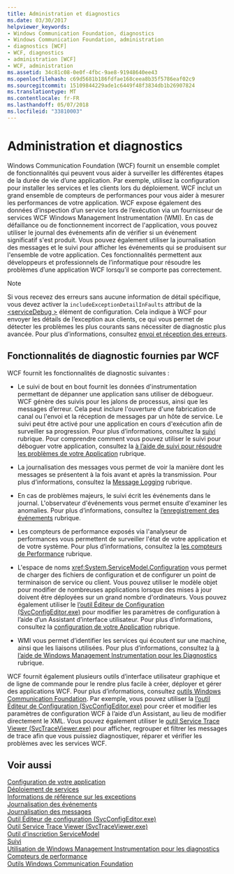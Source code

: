 ```yaml
---
title: Administration et diagnostics
ms.date: 03/30/2017
helpviewer_keywords:
- Windows Communication Foundation, diagnostics
- Windows Communication Foundation, administration
- diagnostics [WCF]
- WCF, diagnostics
- administration [WCF]
- WCF, administration
ms.assetid: 34c81c08-0e0f-4fbc-9ae8-91948640ee43
ms.openlocfilehash: c69d5681b186fdfae168ceea8b35f5786eaf02c9
ms.sourcegitcommit: 15109844229ade1c6449f48f3834db1b26907824
ms.translationtype: MT
ms.contentlocale: fr-FR
ms.lasthandoff: 05/07/2018
ms.locfileid: "33810003"
---
```

# <a name="administration-and-diagnostics"></a>Administration et diagnostics
Windows Communication Foundation (WCF) fournit un ensemble complet de fonctionnalités qui peuvent vous aider à surveiller les différentes étapes de la durée de vie d’une application. Par exemple, utilisez la configuration pour installer les services et les clients lors du déploiement. WCF inclut un grand ensemble de compteurs de performances pour vous aider à mesurer les performances de votre application. WCF expose également des données d’inspection d’un service lors de l’exécution via un fournisseur de services WCF Windows Management Instrumentation (WMI). En cas de défaillance ou de fonctionnement incorrect de l'application, vous pouvez utiliser le journal des événements afin de vérifier si un événement significatif s'est produit. Vous pouvez également utiliser la journalisation des messages et le suivi pour afficher les événements qui se produisent sur l'ensemble de votre application. Ces fonctionnalités permettent aux développeurs et professionnels de l’informatique pour résoudre les problèmes d’une application WCF lorsqu’il se comporte pas correctement.  
  
> [!NOTE]
>  Si vous recevez des erreurs sans aucune information de détail spécifique, vous devez activer la `includeExceptionDetailInFaults` attribut de la [ \<serviceDebug >](../../../../docs/framework/configure-apps/file-schema/wcf/servicedebug.md) élément de configuration. Cela indique à WCF pour envoyer les détails de l’exception aux clients, ce qui vous permet de détecter les problèmes les plus courants sans nécessiter de diagnostic plus avancée. Pour plus d’informations, consultez [envoi et réception des erreurs](../../../../docs/framework/wcf/sending-and-receiving-faults.md).  
  
## <a name="diagnostics-features-provided-by-wcf"></a>Fonctionnalités de diagnostic fournies par WCF  
 WCF fournit les fonctionnalités de diagnostic suivantes :  
  
-   Le suivi de bout en bout fournit les données d'instrumentation permettant de dépanner une application sans utiliser de débogueur. WCF génère des suivis pour les jalons de processus, ainsi que les messages d’erreur. Cela peut inclure l'ouverture d'une fabrication de canal ou l'envoi et la réception de messages par un hôte de service. Le suivi peut être activé pour une application en cours d'exécution afin de surveiller sa progression. Pour plus d’informations, consultez la [suivi](../../../../docs/framework/wcf/diagnostics/tracing/index.md) rubrique. Pour comprendre comment vous pouvez utiliser le suivi pour déboguer votre application, consultez la [à l’aide de suivi pour résoudre les problèmes de votre Application](../../../../docs/framework/wcf/diagnostics/tracing/using-tracing-to-troubleshoot-your-application.md) rubrique.  
  
-   La journalisation des messages vous permet de voir la manière dont les messages se présentent à la fois avant et après la transmission. Pour plus d’informations, consultez la [Message Logging](../../../../docs/framework/wcf/diagnostics/message-logging.md) rubrique.  
  
-   En cas de problèmes majeurs, le suivi écrit les événements dans le journal. L'observateur d'événements vous permet ensuite d'examiner les anomalies. Pour plus d’informations, consultez la [l’enregistrement des événements](../../../../docs/framework/wcf/diagnostics/event-logging/index.md) rubrique.  
  
-   Les compteurs de performance exposés via l'analyseur de performances vous permettent de surveiller l'état de votre application et de votre système. Pour plus d’informations, consultez la [les compteurs de Performance](../../../../docs/framework/wcf/diagnostics/performance-counters/index.md) rubrique.  
  
-   L'espace de noms <xref:System.ServiceModel.Configuration> vous permet de charger des fichiers de configuration et de configurer un point de terminaison de service ou client. Vous pouvez utiliser le modèle objet pour modifier de nombreuses applications lorsque des mises à jour doivent être déployées sur un grand nombre d'ordinateurs. Vous pouvez également utiliser le [l’outil Éditeur de Configuration (SvcConfigEditor.exe)](../../../../docs/framework/wcf/configuration-editor-tool-svcconfigeditor-exe.md) pour modifier les paramètres de configuration à l’aide d’un Assistant d’interface utilisateur. Pour plus d’informations, consultez la [configuration de votre Application](../../../../docs/framework/wcf/diagnostics/configuring-your-application.md) rubrique.  
  
-   WMI vous permet d’identifier les services qui écoutent sur une machine, ainsi que les liaisons utilisées. Pour plus d’informations, consultez la [à l’aide de Windows Management Instrumentation pour les Diagnostics](../../../../docs/framework/wcf/diagnostics/wmi/index.md) rubrique.  
  
 WCF fournit également plusieurs outils d’interface utilisateur graphique et de ligne de commande pour le rendre plus facile à créer, déployer et gérer des applications WCF. Pour plus d’informations, consultez [outils Windows Communication Foundation](../../../../docs/framework/wcf/tools.md). Par exemple, vous pouvez utiliser la [l’outil Éditeur de Configuration (SvcConfigEditor.exe)](../../../../docs/framework/wcf/configuration-editor-tool-svcconfigeditor-exe.md) pour créer et modifier les paramètres de configuration WCF à l’aide d’un Assistant, au lieu de modifier directement le XML. Vous pouvez également utiliser le [outil Service Trace Viewer (SvcTraceViewer.exe)](../../../../docs/framework/wcf/service-trace-viewer-tool-svctraceviewer-exe.md) pour afficher, regrouper et filtrer les messages de trace afin que vous puissiez diagnostiquer, réparer et vérifier les problèmes avec les services WCF.  
  
## <a name="see-also"></a>Voir aussi  
 [Configuration de votre application](../../../../docs/framework/wcf/diagnostics/configuring-your-application.md)  
 [Déploiement de services](../../../../docs/framework/wcf/diagnostics/deploying-services.md)  
 [Informations de référence sur les exceptions](../../../../docs/framework/wcf/diagnostics/exceptions-reference/index.md)  
 [Journalisation des événements](../../../../docs/framework/wcf/diagnostics/event-logging/index.md)  
 [Journalisation des messages](../../../../docs/framework/wcf/diagnostics/message-logging.md)  
 [Outil Éditeur de configuration (SvcConfigEditor.exe)](../../../../docs/framework/wcf/configuration-editor-tool-svcconfigeditor-exe.md)  
 [Outil Service Trace Viewer (SvcTraceViewer.exe)](../../../../docs/framework/wcf/service-trace-viewer-tool-svctraceviewer-exe.md)  
 [Outil d’inscription ServiceModel](../../../../docs/framework/wcf/diagnostics/servicemodel-registration-tool.md)  
 [Suivi](../../../../docs/framework/wcf/diagnostics/tracing/index.md)  
 [Utilisation de Windows Management Instrumentation pour les diagnostics](../../../../docs/framework/wcf/diagnostics/wmi/index.md)  
 [Compteurs de performance](../../../../docs/framework/wcf/diagnostics/performance-counters/index.md)  
 [Outils Windows Communication Foundation](../../../../docs/framework/wcf/tools.md)

